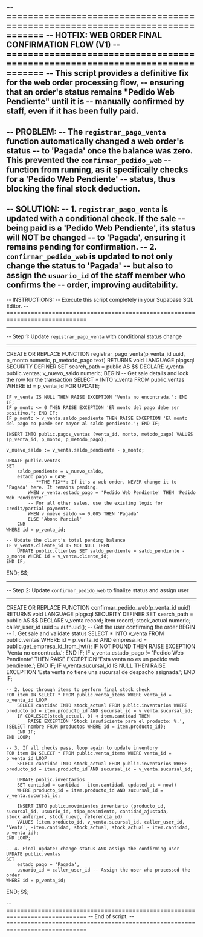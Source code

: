 -- =============================================================================
-- HOTFIX: WEB ORDER FINAL CONFIRMATION FLOW (V1)
-- =============================================================================
-- This script provides a definitive fix for the web order processing flow,
-- ensuring that an order's status remains "Pedido Web Pendiente" until it is
-- manually confirmed by staff, even if it has been fully paid.
--
-- PROBLEM:
-- The `registrar_pago_venta` function automatically changed a web order's status
-- to 'Pagada' once the balance was zero. This prevented the `confirmar_pedido_web`
-- function from running, as it specifically checks for a 'Pedido Web Pendiente'
-- status, thus blocking the final stock deduction.
--
-- SOLUTION:
-- 1. `registrar_pago_venta` is updated with a conditional check. If the sale
--    being paid is a 'Pedido Web Pendiente', its status will NOT be changed
--    to 'Pagada', ensuring it remains pending for confirmation.
-- 2. `confirmar_pedido_web` is updated to not only change the status to 'Pagada'
--    but also to assign the `usuario_id` of the staff member who confirms the
--    order, improving auditability.
--
-- INSTRUCTIONS:
-- Execute this script completely in your Supabase SQL Editor.
-- =============================================================================

-- -----------------------------------------------------------------------------
-- Step 1: Update `registrar_pago_venta` with conditional status change
-- -----------------------------------------------------------------------------
CREATE OR REPLACE FUNCTION registrar_pago_venta(p_venta_id uuid, p_monto numeric, p_metodo_pago text)
RETURNS void
LANGUAGE plpgsql
SECURITY DEFINER
SET search_path = public
AS $$
DECLARE
    v_venta public.ventas;
    v_nuevo_saldo numeric;
BEGIN
    -- Get sale details and lock the row for the transaction
    SELECT * INTO v_venta FROM public.ventas WHERE id = p_venta_id FOR UPDATE;

    IF v_venta IS NULL THEN RAISE EXCEPTION 'Venta no encontrada.'; END IF;
    IF p_monto <= 0 THEN RAISE EXCEPTION 'El monto del pago debe ser positivo.'; END IF;
    IF p_monto > v_venta.saldo_pendiente THEN RAISE EXCEPTION 'El monto del pago no puede ser mayor al saldo pendiente.'; END IF;

    INSERT INTO public.pagos_ventas (venta_id, monto, metodo_pago) VALUES (p_venta_id, p_monto, p_metodo_pago);

    v_nuevo_saldo := v_venta.saldo_pendiente - p_monto;
    
    UPDATE public.ventas
    SET
        saldo_pendiente = v_nuevo_saldo,
        estado_pago = CASE
            -- **THE FIX**: If it's a web order, NEVER change it to 'Pagada' here. It remains pending.
            WHEN v_venta.estado_pago = 'Pedido Web Pendiente' THEN 'Pedido Web Pendiente'
            -- For all other sales, use the existing logic for credit/partial payments.
            WHEN v_nuevo_saldo <= 0.005 THEN 'Pagada'
            ELSE 'Abono Parcial'
        END
    WHERE id = p_venta_id;

    -- Update the client's total pending balance
    IF v_venta.cliente_id IS NOT NULL THEN
        UPDATE public.clientes SET saldo_pendiente = saldo_pendiente - p_monto WHERE id = v_venta.cliente_id;
    END IF;
END;
$$;


-- -----------------------------------------------------------------------------
-- Step 2: Update `confirmar_pedido_web` to finalize status and assign user
-- -----------------------------------------------------------------------------
CREATE OR REPLACE FUNCTION confirmar_pedido_web(p_venta_id uuid)
RETURNS void
LANGUAGE plpgsql
SECURITY DEFINER
SET search_path = public
AS $$
DECLARE
    v_venta record;
    item record;
    stock_actual numeric;
    caller_user_id uuid := auth.uid(); -- Get the user confirming the order
BEGIN
    -- 1. Get sale and validate status
    SELECT * INTO v_venta FROM public.ventas WHERE id = p_venta_id AND empresa_id = public.get_empresa_id_from_jwt();
    IF NOT FOUND THEN RAISE EXCEPTION 'Venta no encontrada.'; END IF;
    IF v_venta.estado_pago != 'Pedido Web Pendiente' THEN RAISE EXCEPTION 'Esta venta no es un pedido web pendiente.'; END IF;
    IF v_venta.sucursal_id IS NULL THEN RAISE EXCEPTION 'Esta venta no tiene una sucursal de despacho asignada.'; END IF;

    -- 2. Loop through items to perform final stock check
    FOR item IN SELECT * FROM public.venta_items WHERE venta_id = p_venta_id LOOP
        SELECT cantidad INTO stock_actual FROM public.inventarios WHERE producto_id = item.producto_id AND sucursal_id = v_venta.sucursal_id;
        IF COALESCE(stock_actual, 0) < item.cantidad THEN
            RAISE EXCEPTION 'Stock insuficiente para el producto: %.', (SELECT nombre FROM productos WHERE id = item.producto_id);
        END IF;
    END LOOP;

    -- 3. If all checks pass, loop again to update inventory
    FOR item IN SELECT * FROM public.venta_items WHERE venta_id = p_venta_id LOOP
        SELECT cantidad INTO stock_actual FROM public.inventarios WHERE producto_id = item.producto_id AND sucursal_id = v_venta.sucursal_id;
        
        UPDATE public.inventarios
        SET cantidad = cantidad - item.cantidad, updated_at = now()
        WHERE producto_id = item.producto_id AND sucursal_id = v_venta.sucursal_id;
        
        INSERT INTO public.movimientos_inventario (producto_id, sucursal_id, usuario_id, tipo_movimiento, cantidad_ajustada, stock_anterior, stock_nuevo, referencia_id)
        VALUES (item.producto_id, v_venta.sucursal_id, caller_user_id, 'Venta', -item.cantidad, stock_actual, stock_actual - item.cantidad, p_venta_id);
    END LOOP;

    -- 4. Final update: change status AND assign the confirming user
    UPDATE public.ventas 
    SET 
        estado_pago = 'Pagada',
        usuario_id = caller_user_id -- Assign the user who processed the order
    WHERE id = p_venta_id;
END;
$$;


-- =============================================================================
-- End of script.
-- =============================================================================